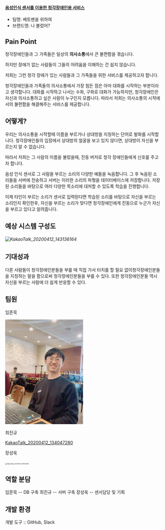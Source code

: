 #### **<u>음성인식 센서를 이용한 청각장애인용 서비스</u>**



- 팀명: 베토벤을 위하여
- 브랜드명: 나 불렀어?



## Pain Point

청각장애인들과 그 가족들은 일상의 **의사소통**에서 큰 불편함을 겪습니다. 

하지만 장애가 없는 사람들이 그들의 어려움을 이해하는 건 쉽지 않습니다. 

저희는 그런 청각 장애가 있는 사람들과 그 가족들을 위한 서비스를 제공하고자 합니다.  

청각장애인들과 가족들의 의사소통에서 가장 힘든 점은 아마 대화를 시작하는 부분이라고 생각합니다. 대화를 시작하고 나서는 수화, 구화로 대화가 가능하지만, 청각장애인은 자신과 의사소통하고 싶은 사람이 누구인지 모릅니다.  따라서 저희는 의사소통의 시작에서의 불편함을 해결해주는 서비스를 제공합니다.



## 어떻게?

우리는 의사소통을 시작할때 이름을 부르거나 상대방을 지칭하는 단어로 발화를 시작합니다. 청각장애인들의 입장에서 상대방의 얼굴을 보고 있지 않다면, 상대방이 자신을 부르는지 알 수 없습니다.

따라서 저희는 그 사람의 이름을 불렀을때,  진동 버저로 청각 장애인들에게 신호를 주고자 합니다.

음성 인식 센서로 그 사람을 부르는 소리의 다양한 예들을 녹음합니다.  그 후 녹음된 소리들을 서버에 전송하고 서버는 이러한 소리의 파형을 데이터베이스에 저장합니다. 저장된 소리들을 바탕으로 여러 다양한 목소리에 대처할 수 있도록 학습을 진행합니다. 

이제 타인이 부르는 소리가 센서로 입력된다면 학습된 소리를 바탕으로 자신을 부르는 소리인지 확인한후, 자신을 부르는 소리가 맞다면 청각장애인에게 진동으로 누군가 자신을 부르고 있다고 알려줍니다.



## 예상 시스템 구성도



###### <img src="C:\Users\baekk\Desktop\KakaoTalk_20200412_143136164.png" alt="KakaoTalk_20200412_143136164"  />




## 기대성과

다른 사람들이 청각장애인분들을 부를 때 직접 가서 터치를 할 필요 없이청각장애인분들을 지칭하는 말을 함으로써 청각장애인분들을 부를 수 있다.  또한 청각장애인분들 역시 자신을 부르는 사람에 더 쉽게 반응할 수 있다.

## 팀원
임준묵

<img src="https://github.com/baekkom180/CapstoneDesign-Project/blob/master/images/%EC%9E%84%EC%A4%80%EB%AC%B5.jpg" alt="KakaoTalk_20200412_134156103" style="zoom:33%;" />

최진규

[KakaoTalk_20200412_134047280](C:\Users\baekk\Desktop\KakaoTalk_20200412_134047280.jpg)

장성욱

<img src="C:\Users\baekk\Desktop\KakaoTalk_20200412_134125060.jpg" alt="KakaoTalk_20200412_134125060" style="zoom:33%;" />

## 역할 분담
임준묵 -- DB 구축
최진규 -- 서버 구축
장성욱 -- 센서담당 및 기획

## 개발 환경
개발 도구 :: GitHub, Slack
